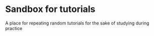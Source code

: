 # Sandbox for tutorials

A place for repeating random tutorials for the sake of studying during practice 
